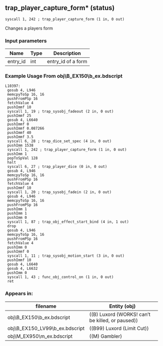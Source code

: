 ## trap_player_capture_form* (status)

`syscall 1, 242 ; trap_player_capture_form (1 in, 0 out)`

Changes a players form

### Input parameters
| Name | Type | Description
|------|------|------------
| entry_id   | int   | entry_id of a form


### Example Usage From obj\B_EX150\b_ex.bdscript
```plaintext
L10397:
 gosub 4, L946
 memcpyToSp 16, 16
 pushFromPSp 16
 fetchValue 4
 pushImmf 10
 syscall 1, 19 ; trap_sysobj_fadeout (2 in, 0 out)
 pushImmf 25
 gosub 4, L6640
 pushImmf 0
 pushImmf 0.087266
 pushImmf 40
 pushImmf 3.5
 syscall 6, 28 ; trap_dice_set_spec (4 in, 0 out)
 pushImm 1538
 syscall 1, 242 ; trap_player_capture_form (1 in, 0 out)
 pushImm 1
 popToSpVal 128
 halt 
 syscall 6, 27 ; trap_player_dice (0 in, 0 out)
 gosub 4, L946
 memcpyToSp 16, 16
 pushFromPSp 16
 fetchValue 4
 pushImmf 10
 syscall 1, 20 ; trap_sysobj_fadein (2 in, 0 out)
 gosub 4, L946
 memcpyToSp 16, 16
 pushFromPSp 16
 pushImm 1
 pushImm 1
 pushImm 0
 syscall 1, 87 ; trap_obj_effect_start_bind (4 in, 1 out)
 drop 
 gosub 4, L946
 memcpyToSp 16, 16
 pushFromPSp 16
 fetchValue 4
 pushImm 0
 pushImmf 0
 syscall 1, 11 ; trap_sysobj_motion_start (3 in, 0 out)
 pushImmf 10
 gosub 4, L6640
 gosub 4, L6632
 pushImm 0
 syscall 1, 43 ; func_obj_control_on (1 in, 0 out)
 ret
```


### Appears in:
| filename | Entity (obj)
|----------|-------------
| obj\B_EX150\b_ex.bdscript       | ((B) Luxord (WORKS! can’t be killed, or paused))          
| obj\B_EX150_LV99\b_ex.bdscript       | ((B99) Luxord (Limit Cut))          
| obj\M_EX950\m_ex.bdscript       | ((M) Gambler)          



